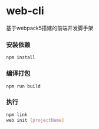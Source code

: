# web-cli
基于webpack5搭建的前端开发脚手架

### 安装依赖
`npm install`

### 编译打包
`npm run build`

### 执行
```bash
npm link
web init [projectName]
```
